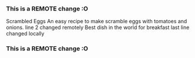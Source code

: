 ### This is a REMOTE change :O
Scrambled Eggs
An easy recipe to make scramble eggs with tomatoes and onions. line 2 changed remotely 
Best dish in the world for breakfast
last line changed locally
### This is a REMOTE change :O
